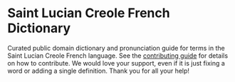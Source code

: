 
# Saint Lucian Creole French Dictionary

Curated public domain dictionary and pronunciation guide for terms in the Saint Lucian Creole French language. See the [contributing guide](https://github.com/drumworkteam/term/blob/make/.github/contributing.md) for details on how to contribute. We would love your support, even if it is just fixing a word or adding a single definition. Thank you for all your help!